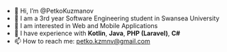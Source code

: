 - 👋 Hi, I’m @PetkoKuzmanov
- 🏫 I am a 3rd year Software Engineering student in Swansea University
- 👀 I am interested in Web and Mobile Applications
- 🌱 I have experience with **Kotlin**, **Java**, **PHP (Laravel)**, **C#**
- 📫 How to reach me: petko.kzmnv@gmail.com

<!---
PetkoKuzmanov/PetkoKuzmanov is a ✨ special ✨ repository because its `README.md` (this file) appears on your GitHub profile.
You can click the Preview link to take a look at your changes.
--->
